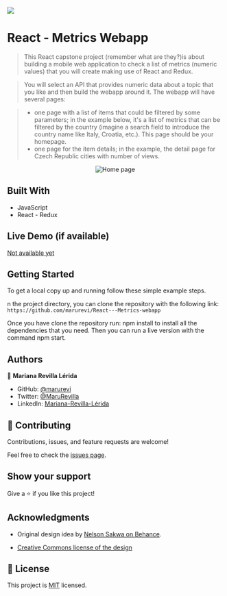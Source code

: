 ![](https://img.shields.io/badge/Microverse-blueviolet)

# React - Metrics Webapp

> This React capstone project (remember what are they?)is about building a mobile web application to check a list of metrics (numeric values) that you will create making use of React and Redux.

>You will select an API that provides numeric data about a topic that you like and then build the webapp around it. The webapp will have several pages:

> - one page with a list of items that could be filtered by some parameters; in the example below, it's a list of metrics that can be filtered by the country (imagine a search field to introduce the country name like Italy, Croatia, etc.). This page should be your homepage.
> - one page for the item details; in the example, the detail page for Czech Republic cities with number of views.

<p align="center">
  <img src="https://github.com/microverseinc/curriculum-react-redux/blob/main/capstone/images/metrics_app.png?raw=true" alt="Home page" />
</p>

## Built With

- JavaScript
- React - Redux

## Live Demo (if available)

[Not available yet](https://livedemo.com)


## Getting Started

To get a local copy up and running follow these simple example steps.

n the project directory, you can clone the repository with the following link: `https://github.com/marurevi/React---Metrics-webapp`

Once you have clone the repository run: npm install to install all the dependencies that you need. Then you can run a live version with the command npm start.

## Authors

👤 **Mariana Revilla Lérida**

- GitHub: [@marurevi](https://github.com/marurevi)
- Twitter: [@MaruRevilla](https://twitter.com/MaruRevilla)
- LinkedIn: [Mariana-Revilla-Lérida](https://linkedin.com/in/mariana-revilla-l%C3%A9rida-a12aba143)

## 🤝 Contributing

Contributions, issues, and feature requests are welcome!

Feel free to check the [issues page](../../issues/).

## Show your support

Give a ⭐️ if you like this project!

## Acknowledgments

- Original design idea by [Nelson Sakwa on Behance](https://www.behance.net/sakwadesignstudio).

- [Creative Commons license of the design](https://creativecommons.org/licenses/by-nc/4.0/) 

## 📝 License

This project is [MIT](./LICENCE) licensed.
